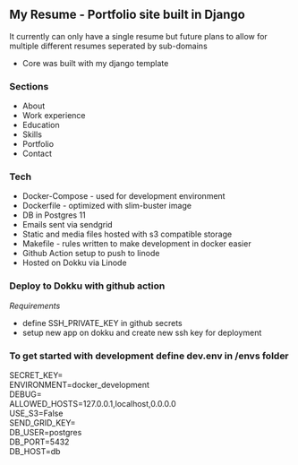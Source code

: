 ## My Resume - Portfolio site built in Django
It currently can only have a single resume but future plans to allow for multiple different resumes seperated by sub-domains
- Core was built with my django template

### Sections
- About
- Work experience
- Education
- Skills
- Portfolio
- Contact

### Tech
- Docker-Compose - used for development environment
- Dockerfile - optimized with slim-buster image
- DB in Postgres 11
- Emails sent via sendgrid
- Static and media files hosted with s3 compatible storage
- Makefile - rules written to make development in docker easier
- Github Action setup to push to linode
- Hosted on Dokku via Linode

### Deploy to Dokku with github action
*Requirements* 
- define SSH_PRIVATE_KEY in github secrets
- setup new app on dokku and create new ssh key for deployment

### To get started with development define dev.env in /envs folder
SECRET_KEY= \
ENVIRONMENT=docker_development \
DEBUG= \
ALLOWED_HOSTS=127.0.0.1,localhost,0.0.0.0 \
USE_S3=False \
SEND_GRID_KEY= \
DB_USER=postgres \
DB_PORT=5432 \
DB_HOST=db 
